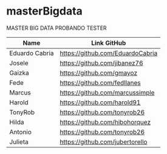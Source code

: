 # masterBigdata
MASTER BIG DATA PROBANDO TESTER

| Name	            | Link GitHub                        |
|-------------------|------------------------------------|
| Eduardo Cabria	  | https://github.com/EduardoCabria   | 
| Josele	          | https://github.com/jibanez76       | 
| Gaizka	          | https://github.com/gmayoz          | 
| Fede	            | https://github.com/fedllanes       |
| Marcus	          | https://github.com/marcussimple    |  
| Harold	          | https://github.com/harold91        |
| TonyRob	          | https://github.com/tonyrob26       |
| Hilda             | https://github.com/hibohorquez     |
| Antonio           | https://github.com/tonyrob26       |
| Julieta           | https://github.com/jubertorello    |
